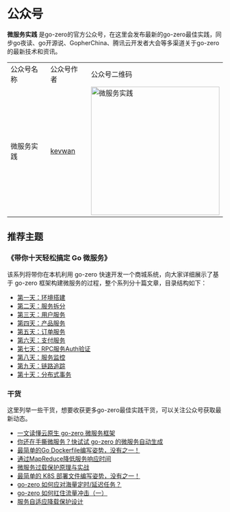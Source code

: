 # 公众号

**微服务实践** 是go-zero的官方公众号，在这里会发布最新的go-zero最佳实践，同步go夜读、go开源说、GopherChina、腾讯云开发者大会等多渠道关于go-zero的最新技术和资讯。

<table>
    <tr>
        <td>公众号名称</td>
        <td>公众号作者</td>
        <td>公众号二维码</td>
    </tr>
    <tr>
        <td>微服务实践</td>
        <td><a href="https://github.com/kevwan">kevwan</a></td>
        <td><img src="https://zeromicro.github.io/go-zero-pages/resource/go-zero-practise.png" alt="微服务实践" width="300"/></td>
    </tr>
</table>

## 推荐主题
    
### 《带你十天轻松搞定 Go 微服务》

该系列将带你在本机利用 go-zero 快速开发一个商城系统，向大家详细展示了基于 go-zero 框架构建微服务的过程，整个系列分十篇文章，目录结构如下：

- [第一天：环境搭建](https://zhuanlan.zhihu.com/p/461604538)
- [第二天：服务拆分](https://zhuanlan.zhihu.com/p/462081263)
- [第三天：用户服务](https://zhuanlan.zhihu.com/p/462319999)
- [第四天：产品服务](https://zhuanlan.zhihu.com/p/462735371Q)
- [第五天：订单服务](https://zhuanlan.zhihu.com/p/462942560)
- [第六天：支付服务](https://zhuanlan.zhihu.com/p/463164718)
- [第七天：RPC服务Auth验证](https://zhuanlan.zhihu.com/p/463327110)
- [第八天：服务监控](https://zhuanlan.zhihu.com/p/463418864)
- [第九天：链路追踪](https://zhuanlan.zhihu.com/p/463593194)
- [第十天：分布式事务](https://zhuanlan.zhihu.com/p/463593875)


### 干货

这里列举一些干货，想要收获更多go-zero最佳实践干货，可以关注公众号获取最新动态。
* [一文读懂云原生 go-zero 微服务框架](https://mp.weixin.qq.com/s/gszj3-fwfcof5Tt2Th4dFA)
* [你还在手撕微服务？快试试 go-zero 的微服务自动生成](https://mp.weixin.qq.com/s/Qvi-g3obgD_FVJ7CK3O56w)
* [最简单的Go Dockerfile编写姿势，没有之一！](https://mp.weixin.qq.com/s/VLBiIbZStKhb7uth1ndgQQ)
* [通过MapReduce降低服务响应时间](https://mp.weixin.qq.com/s/yxXAIK1eC_X22DH4ssZSag)
* [微服务过载保护原理与实战](https://mp.weixin.qq.com/s/CWzf6CY2R12Xd-rIYVvdPQ)
* [最简单的 K8S 部署文件编写姿势，没有之一！](https://mp.weixin.qq.com/s/1GOMxlI8ocOL3U_I2TKPzQ)
* [go-zero 如何应对海量定时/延迟任务？](https://mp.weixin.qq.com/s/CiZ5SpuT-VN8V9wil8_iGg)
* [go-zero 如何扛住流量冲击（一）](https://mp.weixin.qq.com/s/xnJIm3asMncBfbtXo22sZw)
* [服务自适应降载保护设计](https://mp.weixin.qq.com/s/cgjCL59e3CDWhsxzwkuKBg)
